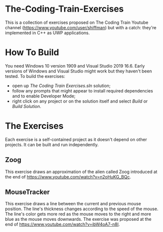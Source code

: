 # The-Coding-Train-Exercises
This is a collection of exercises proposed on The Coding Train Youtube channel (https://www.youtube.com/user/shiffman) but with a catch: they're implemented in C++ as UWP applications.
# How To Build
You need Windows 10 version 1909 and Visual Studio 2019 16.6. Early versions of Windows and Visual Studio might work but they haven't been tested.
To build the exercises:
- open up *The Coding Train Exercises.sln* solution;
- follow any prompts that might appear to install required dependencies and to enable Developer Mode;
- right click on any project or on the solution itself and select *Build* or *Build Solution*.
# The Exercises
Each exercise is a self-contained project as it doesn't depend on other projects. It can be built and run independently.
## Zoog
This exercise draws an approximation of the alien called Zoog introduced at the end of https://www.youtube.com/watch?v=n2oHuKG_BQc.
## MouseTracker
This exercise draws a line between the current and previous mouse position. The line's thickness changes according to the speed of the mouse. The line's color gets more red as the mouse moves to the right and more blue as the mouse moves downwards. The exercise was proposed at the end of https://www.youtube.com/watch?v=ibW4oA7-n8I.

